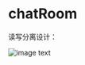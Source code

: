 # chatRoom
读写分离设计：

![image text](https://github.com/xiaoma-nmg/chatRoom/blob/master/chatRoomTcpSimple/README.assets/image-20200508213830469.png)

